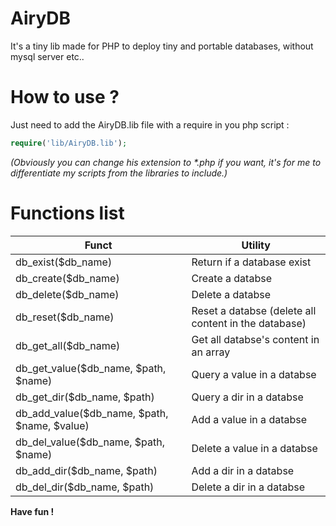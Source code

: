 # AiryDB
It's a tiny lib made for PHP to deploy tiny and portable databases, without mysql server etc..

# How to use ?
Just need to add the AiryDB.lib file with a require in you php script :

```php
require('lib/AiryDB.lib');
```
_(Obviously you can change his extension to *.php if you want, it's for me to differentiate my scripts from the libraries to include.)_

# Functions list

Funct                                       |Utility
--------------------------------------------|------
db_exist($db_name)                          | Return if a database exist
db_create($db_name)                         | Create a databse
db_delete($db_name)                         | Delete a databse
db_reset($db_name)                          | Reset a databse (delete all content in the database)
db_get_all($db_name)                        | Get all databse's content in an array
db_get_value($db_name, $path, $name)        | Query a value in a databse
db_get_dir($db_name, $path)                 | Query a dir in a databse
db_add_value($db_name, $path, $name, $value)| Add a value in a databse
db_del_value($db_name, $path, $name)        | Delete a value in a databse
db_add_dir($db_name, $path)                 | Add a dir in a databse
db_del_dir($db_name, $path)                 | Delete a dir in a databse

__Have fun !__
